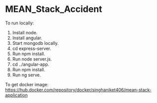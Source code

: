 # MEAN_Stack_Accident
To run locally:
1. Install node.
2. Install angular.
3. Start mongodb locally.
4. cd express-server.
5. Run npm install.
6. Run node server.js.
7. cd ../angular-app.
8. Run npm install.
9. Run ng serve.

To get docker image: https://hub.docker.com/repository/docker/singhaniket406/mean-stack-application
